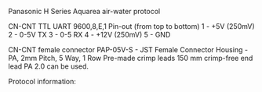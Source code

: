  Panasonic H Series Aquarea air-water protocol
 
 CN-CNT  TTL UART 9600,8,E,1
 Pin-out (from top to bottom)
 1 - +5V (250mV)
 2 - 0-5V TX
 3 - 0-5 RX
 4 - +12V (250mV)
 5 - GND
 
 
 CN-CNT female connector
 PAP-05V-S - JST Female Connector Housing - PA, 2mm Pitch, 5 Way, 1 Row 
 Pre-made crimp leads 150 mm crimp-free end lead PA 2.0 can be used.
 
 Protocol information:
